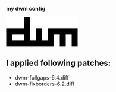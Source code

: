 **my dwm config**

![](dwm.png)

I applied following patches:
---
* dwm-fullgaps-6.4.diff
* dwm-fixborders-6.2.diff
